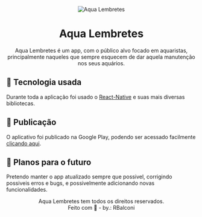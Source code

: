 <p align="center">
  <img src="https://github.com/RBalconi/AquaLembretes/blob/master/src/assets/images/banner.png" alt="Aqua Lembretes" /> 
  <br/>
</p>
<h1 align="center">Aqua Lembretes</h1>
<p align="center">Aqua Lembretes é um app, com o público alvo focado em aquaristas, principalmente naqueles que sempre esquecem de dar aquela manutenção nos seus aquários. </p>

## 🎯 Tecnologia usada
Durante toda a aplicação foi usado o [React-Native](https://reactnative.dev/) e suas mais diversas bibliotecas.

## 💎 Publicação
O aplicativo foi publicado na Google Play, podendo ser acessado facilmente [clicando aqui](https://play.google.com/store/apps/details?id=com.aquahelpcli).

## 🔮 Planos para o futuro
Pretendo manter o app atualizado sempre que possivel, corrigindo possiveis erros e bugs, e possivelmente adicionando novas funcionalidades.



<p align="center">Aqua Lembretes tem todos os direitos reservados.<br/>Feito com 💙 - by.: RBalconi</p>
